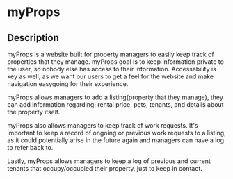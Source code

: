 # myProps

## Description

myProps is a website built for property managers to easily keep track of properties that they manage. myProps goal is to keep information private to the user, so nobody else has access to their information. Accessability is key as well, as we want our users to get a feel for the website and make navigation easygoing for their experience.

myProps allows managers to add a listing(property that they manage), they can add information regarding; rental price, pets, tenants, and details about the property itself.

myProps also allows managers to keep track of work requests. It's important to keep a record of ongoing or previous work requests to a listing, as it could potentially arise in the future again and managers can have a log to refer back to.

Lastly, myProps allows managers to keep a log of previous and current tenants that occupy/occupied their property, just to keep in contact.
